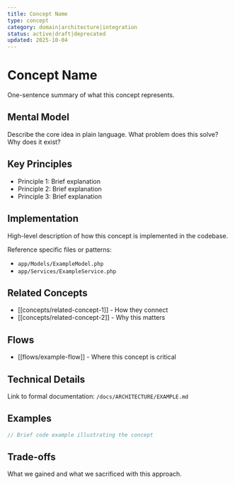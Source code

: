```yaml
---
title: Concept Name
type: concept
category: domain|architecture|integration
status: active|draft|deprecated
updated: 2025-10-04
---
```


# Concept Name

One-sentence summary of what this concept represents.

## Mental Model

Describe the core idea in plain language. What problem does this solve? Why does it exist?

## Key Principles

- Principle 1: Brief explanation
- Principle 2: Brief explanation
- Principle 3: Brief explanation

## Implementation

High-level description of how this concept is implemented in the codebase.

Reference specific files or patterns:

- `app/Models/ExampleModel.php`
- `app/Services/ExampleService.php`

## Related Concepts

- [[concepts/related-concept-1]] - How they connect
- [[concepts/related-concept-2]] - Why this matters

## Flows

- [[flows/example-flow]] - Where this concept is critical

## Technical Details

Link to formal documentation: `/docs/ARCHITECTURE/EXAMPLE.md`

## Examples

```php
// Brief code example illustrating the concept
```

## Trade-offs

What we gained and what we sacrificed with this approach.
